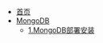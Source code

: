 * [首页](/docs/index/index.md)
* [MongoDB](/docs/mongodb/mongodb.md)
  * [1.MongoDB部署安装](/docs/mongodb/mongodb.md?id=_2docker-compose安装) <!--注意这里是相对路径-->
